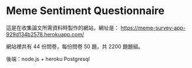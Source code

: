 # Meme Sentiment Questionnaire

這是在收集論文所需資料時製作的網站，網址是：
https://meme-survey-app-929d134b2578.herokuapp.com/

網站裡共有 44 份問卷，每份問卷 50 題，共 2200 題題組。

後端：node.js + heroku Postgresql
